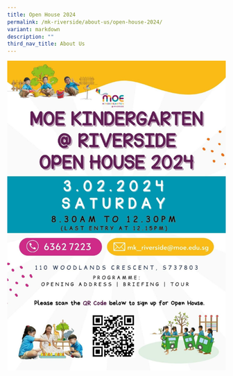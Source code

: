 ```yaml
---
title: Open House 2024
permalink: /mk-riverside/about-us/open-house-2024/
variant: markdown
description: ""
third_nav_title: About Us
---
```



![](/images/MK/MK_open_house_2024.jpg)